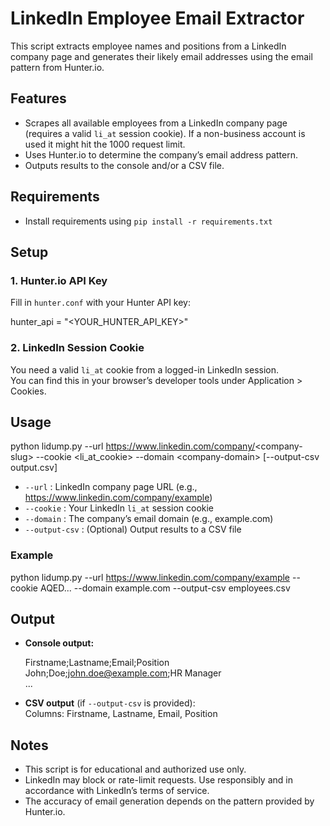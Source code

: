 # LinkedIn Employee Email Extractor

This script extracts employee names and positions from a LinkedIn company page and generates their likely email addresses using the email pattern from Hunter.io.

## Features

- Scrapes all available employees from a LinkedIn company page (requires a valid `li_at` session cookie). If a non-business account is used it might hit the 1000 request limit.
- Uses Hunter.io to determine the company’s email address pattern.
- Outputs results to the console and/or a CSV file.

## Requirements

- Install requirements using `pip install -r requirements.txt`

## Setup

### 1. Hunter.io API Key

Fill in `hunter.conf` with your Hunter API key:

hunter_api = "\<YOUR_HUNTER_API_KEY\>"

### 2. LinkedIn Session Cookie

You need a valid `li_at` cookie from a logged-in LinkedIn session.  
You can find this in your browser’s developer tools under Application > Cookies.

## Usage

python lidump.py --url https://www.linkedin.com/company/<company-slug\> --cookie \<li_at_cookie\> --domain \<company-domain\> [--output-csv output.csv]

- `--url` : LinkedIn company page URL (e.g., https://www.linkedin.com/company/example)
- `--cookie` : Your LinkedIn `li_at` session cookie
- `--domain` : The company’s email domain (e.g., example.com)
- `--output-csv` : (Optional) Output results to a CSV file

### Example

python lidump.py --url https://www.linkedin.com/company/example --cookie AQED... --domain example.com --output-csv employees.csv

## Output

- **Console output:**

  Firstname;Lastname;Email;Position  
  John;Doe;john.doe@example.com;HR Manager  
  ...

- **CSV output** (if `--output-csv` is provided):  
  Columns: Firstname, Lastname, Email, Position

## Notes

- This script is for educational and authorized use only.
- LinkedIn may block or rate-limit requests. Use responsibly and in accordance with LinkedIn’s terms of service.
- The accuracy of email generation depends on the pattern provided by Hunter.io.